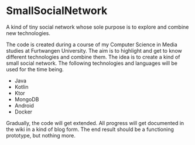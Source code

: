 # SmallSocialNetwork
A kind of tiny social network whose sole purpose is to explore and combine new technologies.

The code is created during a course of my Computer Science in Media studies at Furtwangen University. The aim is to highlight and get to know different technologies and combine them. The idea is to create a kind of small social network. The following technologies and languages will be used for the time being.

* Java
* Kotlin
* Ktor
* MongoDB
* Android
* Docker

Gradually, the code will get extended. All progress will get documented in the wiki in a kind of blog form.
The end result should be a functioning prototype, but nothing more.
